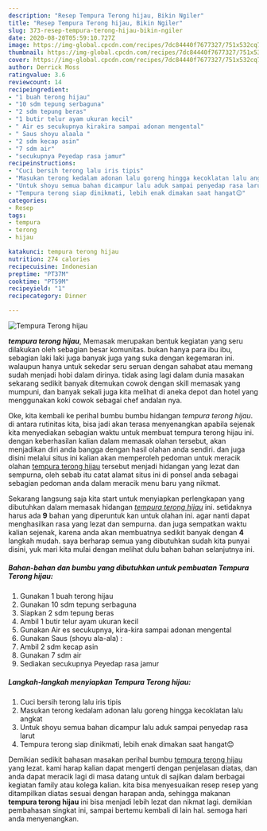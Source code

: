 ```yaml
---
description: "Resep Tempura Terong hijau, Bikin Ngiler"
title: "Resep Tempura Terong hijau, Bikin Ngiler"
slug: 373-resep-tempura-terong-hijau-bikin-ngiler
date: 2020-08-20T05:59:10.727Z
image: https://img-global.cpcdn.com/recipes/7dc84440f7677327/751x532cq70/tempura-terong-hijau-foto-resep-utama.jpg
thumbnail: https://img-global.cpcdn.com/recipes/7dc84440f7677327/751x532cq70/tempura-terong-hijau-foto-resep-utama.jpg
cover: https://img-global.cpcdn.com/recipes/7dc84440f7677327/751x532cq70/tempura-terong-hijau-foto-resep-utama.jpg
author: Derrick Moss
ratingvalue: 3.6
reviewcount: 14
recipeingredient:
- "1 buah terong hijau"
- "10 sdm tepung serbaguna"
- "2 sdm tepung beras"
- "1 butir telur ayam ukuran kecil"
- " Air es secukupnya kirakira sampai adonan mengental"
- " Saus shoyu alaala "
- "2 sdm kecap asin"
- "7 sdm air"
- "secukupnya Peyedap rasa jamur"
recipeinstructions:
- "Cuci bersih terong lalu iris tipis"
- "Masukan terong kedalam adonan lalu goreng hingga kecoklatan lalu angkat"
- "Untuk shoyu semua bahan dicampur lalu aduk sampai penyedap rasa larut"
- "Tempura terong siap dinikmati, lebih enak dimakan saat hangat😊"
categories:
- Resep
tags:
- tempura
- terong
- hijau

katakunci: tempura terong hijau 
nutrition: 274 calories
recipecuisine: Indonesian
preptime: "PT37M"
cooktime: "PT59M"
recipeyield: "1"
recipecategory: Dinner

---
```



![Tempura Terong hijau](https://img-global.cpcdn.com/recipes/7dc84440f7677327/751x532cq70/tempura-terong-hijau-foto-resep-utama.jpg)

<b><i>tempura terong hijau</i></b>, Memasak merupakan bentuk kegiatan yang seru dilakukan oleh sebagian besar komunitas. bukan hanya para ibu ibu, sebagian laki laki juga banyak juga yang suka dengan kegemaran ini. walaupun hanya untuk sekedar seru seruan dengan sahabat atau memang sudah menjadi hobi dalam dirinya. tidak asing lagi dalam dunia masakan sekarang sedikit banyak ditemukan cowok dengan skill memasak yang mumpuni, dan banyak sekali juga kita melihat di aneka depot dan hotel yang menggunakan koki cowok sebagai chef andalan nya.



Oke, kita kembali ke perihal bumbu bumbu hidangan <i>tempura terong hijau</i>. di antara rutinitas kita, bisa jadi akan terasa menyenangkan apabila sejenak kita menyediakan sebagian waktu untuk membuat tempura terong hijau ini. dengan keberhasilan kalian dalam memasak olahan tersebut, akan menjadikan diri anda bangga dengan hasil olahan anda sendiri. dan juga disini melalui situs ini kalian akan memperoleh pedoman untuk meracik olahan <u>tempura terong hijau</u> tersebut menjadi hidangan yang lezat dan sempurna, oleh sebab itu catat alamat situs ini di ponsel anda sebagai sebagian pedoman anda dalam meracik menu baru yang nikmat.


Sekarang langsung saja kita start untuk menyiapkan perlengkapan yang dibutuhkan dalam memasak hidangan <u><i>tempura terong hijau</i></u> ini. setidaknya harus ada <b>9</b> bahan yang diperuntuk kan untuk olahan ini. agar nanti dapat menghasilkan rasa yang lezat dan sempurna. dan juga sempatkan waktu kalian sejenak, karena anda akan membuatnya sedikit banyak dengan <b>4</b> langkah mudah. saya berharap semua yang dibutuhkan sudah kita punyai disini, yuk mari kita mulai dengan melihat dulu bahan bahan selanjutnya ini.

<!--inarticleads1-->

##### Bahan-bahan dan bumbu yang dibutuhkan untuk pembuatan Tempura Terong hijau:

1. Gunakan 1 buah terong hijau
1. Gunakan 10 sdm tepung serbaguna
1. Siapkan 2 sdm tepung beras
1. Ambil 1 butir telur ayam ukuran kecil
1. Gunakan  Air es secukupnya, kira-kira sampai adonan mengental
1. Gunakan  Saus (shoyu ala-ala) :
1. Ambil 2 sdm kecap asin
1. Gunakan 7 sdm air
1. Sediakan secukupnya Peyedap rasa jamur




<!--inarticleads2-->

##### Langkah-langkah menyiapkan Tempura Terong hijau:

1. Cuci bersih terong lalu iris tipis
1. Masukan terong kedalam adonan lalu goreng hingga kecoklatan lalu angkat
1. Untuk shoyu semua bahan dicampur lalu aduk sampai penyedap rasa larut
1. Tempura terong siap dinikmati, lebih enak dimakan saat hangat😊




Demikian sedikit bahasan masakan perihal bumbu <u>tempura terong hijau</u> yang lezat. kami harap kalian dapat mengerti dengan penjelasan diatas, dan anda dapat meracik lagi di masa datang untuk di sajikan dalam berbagai kegiatan family atau kolega kalian. kita bisa menyesuaikan resep resep yang ditampilkan diatas sesuai dengan harapan anda, sehingga makanan <b>tempura terong hijau</b> ini bisa menjadi lebih lezat dan nikmat lagi. demikian pembahasan singkat ini, sampai bertemu kembali di lain hal. semoga hari anda menyenangkan.
